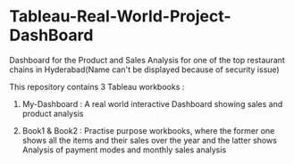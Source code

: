 # Tableau-Real-World-Project-DashBoard

Dashboard for the Product and Sales Analysis for one of the top restaurant chains in Hyderabad(Name can't be displayed because of security issue)


This repository contains 3 Tableau workbooks :

1) My-Dashboard : A real world interactive Dashboard showing sales and product analysis

2) Book1 & Book2 : Practise purpose workbooks, where the former one shows all the items and their sales over the year and the latter shows                    Analysis of payment modes and monthly sales analysis
